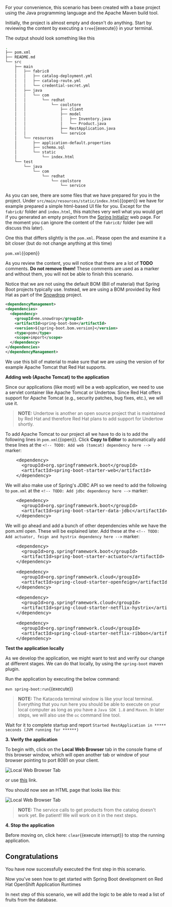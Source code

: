 For your convenience, this scenario has been created with a base project using the Java programming language and the Apache Maven build tool.

Initially, the project is almost empty and doesn't do anything. Start by reviewing the content by executing a
``tree``{{execute}} in your terminal.

The output should look something like this

```sh
.
├── pom.xml
├── README.md
└── src
    ├── main
    │   ├── fabric8
    │   │   ├── catalog-deployment.yml
    │   │   ├── catalog-route.yml
    │   │   └── credential-secret.yml
    │   ├── java
    │   │   └── com
    │   │       └── redhat
    │   │           └── coolstore
    │   │               ├── client
    │   │               ├── model
    │   │               │   ├── Inventory.java
    │   │               │   └── Product.java
    │   │               ├── RestApplication.java
    │   │               └── service
    │   └── resources
    │       ├── application-default.properties
    │       ├── schema.sql
    │       └── static
    │           └── index.html
    └── test
        └── java
            └── com
                └── redhat
                    └── coolstore
                        └── service
```


As you can see, there are some files that we have prepared for you in the project. Under `src/main/resources/static/index.html`{{open}}
we have for example prepared a simple html-based UI file for you. Except for the `fabric8/` folder and `index.html`, this
matches very well what you would get if you generated an empty project from the [Spring Initializr](https://start.spring.io) web
page. For the moment you can ignore the content of the `fabric8/` folder (we will discuss this later).

One this that differs slightly is the `pom.xml`. Please open the and examine it a bit closer (but do not change anything
at this time)

``pom.xml``{{open}}

As you review the content, you will notice that there are a lot of **TODO** comments. **Do not remove them!** These comments
are used as a marker and without them, you will not be able to finish this scenario.

Notice that we are not using the default BOM (Bill of material) that Spring Boot projects typically use. Instead, we are using
a BOM provided by Red Hat as part of the [Snowdrop](http://snowdrop.me/) project.

```xml
<dependencyManagement>
<dependencies>
  <dependency>
    <groupId>me.snowdrop</groupId>
    <artifactId>spring-boot-bom</artifactId>
    <version>${spring-boot.bom.version}</version>
    <type>pom</type>
    <scope>import</scope>
  </dependency>
</dependencies>
</dependencyManagement>
```

We use this bill of material to make sure that we are using the version of for example Apache Tomcat that Red Hat supports.

**Adding web (Apache Tomcat) to the application**

Since our applications (like most) will be a web application, we need to use a servlet container like Apache Tomcat or
Undertow. Since Red Hat offers support for Apache Tomcat (e.g., security patches, bug fixes, etc.), we will use it.

>**NOTE:** Undertow is another an open source project that is maintained by Red Hat and therefore Red Hat plans to
add support for Undertow shortly.

To add Apache Tomcat to our project all we have to do is to add the following lines in ``pom.xml``{{open}}. Click **Copy to Editor**
to automatically add these lines at the `<!-- TODO: Add web (tomcat) dependency here -->` marker:

<pre class="file" data-filename="pom.xml" data-target="insert" data-marker="<!-- TODO: Add web (tomcat) dependency here -->">
    &lt;dependency&gt;
      &lt;groupId&gt;org.springframework.boot&lt;/groupId&gt;
      &lt;artifactId&gt;spring-boot-starter-web&lt;/artifactId&gt;
    &lt;/dependency&gt;
</pre>

We will also make use of Spring's JDBC API so we need to add the following to `pom.xml` at the `<!-- TODO: Add jdbc dependency here -->` marker:

<pre class="file" data-filename="pom.xml" data-target="insert" data-marker="<!-- TODO: Add jdbc dependency here -->">
    &lt;dependency&gt;
      &lt;groupId&gt;org.springframework.boot&lt;/groupId&gt;
      &lt;artifactId&gt;spring-boot-starter-data-jdbc&lt;/artifactId&gt;
    &lt;/dependency&gt;
</pre>

We will go ahead and add a bunch of other dependencies while we have the pom.xml open. These will be explained later. Add these at the
`<!-- TODO: Add actuator, feign and hystrix dependency here -->` marker:

<pre class="file" data-filename="pom.xml" data-target="insert" data-marker="<!-- TODO: Add actuator, feign and hystrix dependency here -->">
    &lt;dependency&gt;
      &lt;groupId&gt;org.springframework.boot&lt;/groupId&gt;
      &lt;artifactId&gt;spring-boot-starter-actuator&lt;/artifactId&gt;
    &lt;/dependency&gt;

    &lt;dependency&gt;
      &lt;groupId&gt;org.springframework.cloud&lt;/groupId&gt;
      &lt;artifactId&gt;spring-cloud-starter-openfeign&lt;/artifactId&gt;
    &lt;/dependency&gt;

    &lt;dependency&gt;
      &lt;groupId&gt;org.springframework.cloud&lt;/groupId&gt;
      &lt;artifactId&gt;spring-cloud-starter-netflix-hystrix&lt;/artifactId&gt;
    &lt;/dependency&gt;

    &lt;dependency&gt;
      &lt;groupId&gt;org.springframework.cloud&lt;/groupId&gt;
      &lt;artifactId&gt;spring-cloud-starter-netflix-ribbon&lt;/artifactId&gt;
    &lt;/dependency&gt;
</pre>

**Test the application locally**

As we develop the application, we might want to test and verify our change at different stages. We can do that
locally, by using the `spring-boot` maven plugin.

Run the application by executing the below command:

``mvn spring-boot:run``{{execute}}

>**NOTE:** The Katacoda terminal window is like your local terminal. Everything that you run here you should
be able to execute on your local computer as long as you have a `Java SDK 1.8` and `Maven`. In later steps, we
will also use the `oc` command line tool.

Wait for it to complete startup and report `Started RestApplication in ***** seconds (JVM running for ******)`

**3. Verify the application**

To begin with, click on the **Local Web Browser** tab in the console frame of this browser window, which will open another tab or window of your browser pointing to port 8081 on your client.

![Local Web Browser Tab](/redhat-middleware-workshops/assets/mono-to-micro-part-2/web-browser-tab.png)

or use [this](https://[[HOST_SUBDOMAIN]]-8081-[[KATACODA_HOST]].environments.katacoda.com/) link.

You should now see an HTML page that looks like this:

![Local Web Browser Tab](/redhat-middleware-workshops/assets/mono-to-micro-part-2/web-page.png)

> **NOTE:** The service calls to get products from the catalog doesn't work yet. Be patient! We will work on it in the next steps.

**4. Stop the application**

Before moving on, click here: `clear`{{execute interrupt}} to stop the running application.

## Congratulations

You have now successfully executed the first step in this scenario.

Now you've seen how to get started with Spring Boot development on Red Hat OpenShift Application Runtimes

In next step of this scenario, we will add the logic to be able to read a list of fruits from the database.
